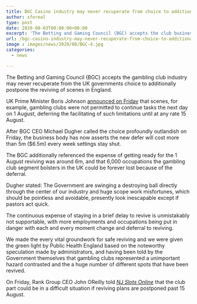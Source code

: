 ```yaml
---
title: BGC Casino industry may never recuperate from choice to additionally defer reopening
author: xforeal 
type: post
date: 2020-08-03T00:00:00+00:00
excerpt: 'The Betting and Gaming Council (BGC) accepts the club business may never recuperate from the UK governments choice to additionally defer the reviving of scenes in England '
url: /bgc-casino-industry-may-never-recuperate-from-choice-to-additionally-defer-reopening/
image : images/news/2020/08/BGC-4.jpg
categories:
  - news

---
```

The Betting and Gaming Council (BGC) accepts the gambling club industry may never recuperate from the UK governments choice to additionally postpone the reviving of scenes in England. 

UK Prime Minister Boris Johnson [announced on Friday][1] that scenes, for example, gambling clubs were not permitted to continue tasks the next day on 1 August, deferring the facilitating of such limitations until at any rate 15 August. 

After BGC CEO Michael Dugher called the choice profoundly outlandish on Friday, the business body has now asserts the new defer will cost more than 5m ($6.5m) every week settings stay shut. 

The BGC additionally referenced the expense of getting ready for the 1 August reviving was around 6m, and that 6,000 occupations the gambling club segment bolsters in the UK could be forever lost because of the deferral. 

Dugher stated: The Government are swinging a destroying ball directly through the center of our industry and huge scope work misfortunes, which should be pointless and avoidable, presently look inescapable except if pastors act quick. 

The continuous expense of staying in a brief delay to revive is unmistakably not supportable, with more employments and occupations being put in danger with each and every moment change and deferral to reviving. 

We made the every vital groundwork for safe reviving and we were given the green light by Public Health England based on the noteworthy speculation made by administrators, and having been told by the Government themselves that gambling clubs represented a unimportant hazard contrasted and the a huge number of different spots that have been revived. 

On Friday, Rank Group CEO John OReilly told _[NJ Slots Online][1]_ that the club part could be in a difficult situation if reviving plans are postponed past 15 August.

 [1]: #